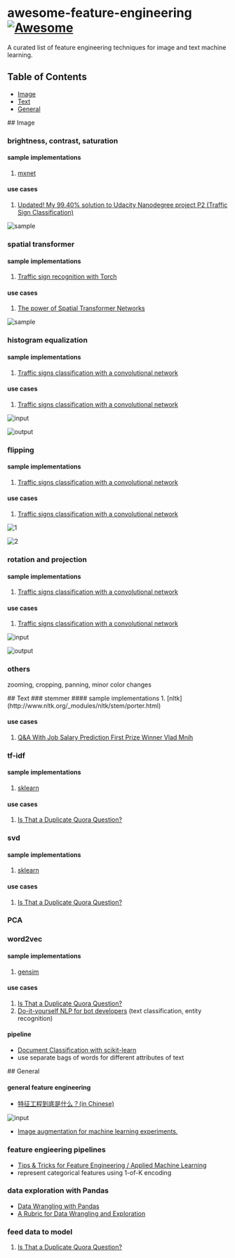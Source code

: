 # awesome-feature-engineering [![Awesome](https://cdn.rawgit.com/sindresorhus/awesome/d7305f38d29fed78fa85652e3a63e154dd8e8829/media/badge.svg)](https://github.com/jtoy/awesome)
A curated list of feature engineering techniques for image and text machine learning.

## Table of Contents

<!-- MarkdownTOC depth=4 -->
- [Image](#image)
- [Text](#text)
- [General](#general)
<!-- /MarkdownTOC -->


<a name="image" />
## Image

### brightness, contrast, saturation
#### sample implementations
1. [mxnet](https://github.com/dmlc/mxnet/blob/master/python/mxnet/image.py)

#### use cases
1. [Updated! My 99.40% solution to Udacity Nanodegree project P2 (Traffic Sign Classification)](https://medium.com/@hengcherkeng/updated-my-99-40-solution-to-udacity-nanodegree-project-p2-traffic-sign-classification-5580ae5bd51f#.4hwecy9m6)

![sample](https://cdn-images-1.medium.com/max/800/1*EKInLXSKRxRqcIUdgtgJHQ.jpeg)

### spatial transformer
#### sample implementations
1. [Traffic sign recognition with Torch](https://github.com/Moodstocks/gtsrb.torch)

#### use cases
1. [The power of Spatial Transformer Networks](http://torch.ch/blog/2015/09/07/spatial_transformers.html)

![sample](https://raw.githubusercontent.com/moodstocks/gtsrb.torch/master/resources/epoch_evolution.gif)

### histogram equalization
#### sample implementations
1. [Traffic signs classification with a convolutional network](http://navoshta.com/traffic-signs-classification/)

#### use cases
1. [Traffic signs classification with a convolutional network](http://navoshta.com/traffic-signs-classification/)

![input](http://navoshta.com/images/posts/traffic-signs-classification/vDGPI83pXTxsYM+yVh7kid5kid5kid5kid5kn8z8jdH5T3JkzzJkzzJkzzJkzzJ71yejLUneZIneZIneZIneZLfY3ky1p7kSZ7kSZ7kSZ7kSX6P5clYe5IneZIneZIneZIn+T2WJ2PtSZ7kSZ7kSZ7kSZ7k91iejLUneZIneZIneZIneZLfY3ky1p7kSZ7kSZ7kSZ7kSX6P5f8DZc6ez8Sy66QAAAAASUVORK5CYII=.png)

![output](http://navoshta.com/images/posts/traffic-signs-classification/fH5+9Nur3T2bA57T7e90qHNf0r6UWfH3rOyxmHv6bZXOns2m73D4XB8iwYd01kLBAKBQCAQCPw3OL7SPBAIBAKBQCDw3RHOWiAQCAQCgcAJRjhrgUAgEAgEAicY4awFAoFAIBAInGCEsxYIBAKBQCBwghHOWiAQCAQCgcAJRjhrgUAgEAgEAicYfwF7KOG348bCvwAAAABJRU5ErkJggg==.png)

### flipping
#### sample implementations
1. [Traffic signs classification with a convolutional network](http://navoshta.com/traffic-signs-classification/)

#### use cases
1. [Traffic signs classification with a convolutional network](http://navoshta.com/traffic-signs-classification/)

![1](http://navoshta.com/images/posts/traffic-signs-classification/aug_flip_h.png)

![2](http://navoshta.com/images/posts/traffic-signs-classification/aug_flip_hv.png)

### rotation and projection
#### sample implementations
1. [Traffic signs classification with a convolutional network](http://navoshta.com/traffic-signs-classification/)

#### use cases
1. [Traffic signs classification with a convolutional network](http://navoshta.com/traffic-signs-classification/)

![input](http://navoshta.com/images/posts/traffic-signs-classification/aug_example_orig_1.png)

![output](http://navoshta.com/images/posts/traffic-signs-classification/aug_example_aug_1.png)

### others
zooming, cropping, panning, minor color changes


<a name="text" />
## Text
### stemmer
#### sample implementations
1. [nltk](http://www.nltk.org/_modules/nltk/stem/porter.html)

#### use cases
1. [Q&A With Job Salary Prediction First Prize Winner Vlad Mnih](http://blog.kaggle.com/2013/05/06/qa-with-job-salary-prediction-first-prize-winner-vlad-mnih/)


### tf-idf
#### sample implementations
1. [sklearn](http://scikit-learn.org/stable/modules/generated/sklearn.feature_extraction.text.TfidfVectorizer.html)

#### use cases
1. [Is That a Duplicate Quora Question?](https://www.linkedin.com/pulse/duplicate-quora-question-abhishek-thakur)

### svd
#### sample implementations
1. [sklearn](http://scikit-learn.org/stable/modules/generated/sklearn.decomposition.TruncatedSVD.html)

#### use cases
1. [Is That a Duplicate Quora Question?](https://www.linkedin.com/pulse/duplicate-quora-question-abhishek-thakur)

### PCA

### word2vec
#### sample implementations
1. [gensim](http://radimrehurek.com/gensim/)

#### use cases
1. [Is That a Duplicate Quora Question?](https://www.linkedin.com/pulse/duplicate-quora-question-abhishek-thakur)
2. [Do-it-yourself NLP for bot developers](https://conversations.golastmile.com/do-it-yourself-nlp-for-bot-developers-2e2da2817f3d#.9yz22bhzp) (text classification, entity recognition)

#### pipeline
* [Document Classification with scikit-learn](http://zacstewart.com/2015/04/28/document-classification-with-scikit-learn.html)
* use separate bags of words for different attributes of text

<a name="general" />
## General

#### general feature engineering

* [特征工程到底是什么？(in Chinese)](https://www.zhihu.com/question/29316149)

![input](https://pic3.zhimg.com/20e4522e6104ad71fc543cc21f402b36_b.png)

* [Image augmentation for machine learning experiments.](https://github.com/aleju/imgaug)

### feature engieering pipelines
* [Tips & Tricks for Feature Engineering / Applied Machine Learning](https://www.slideshare.net/HJvanVeen/feature-engineering-72376750)
* represent categorical features using 1-of-K encoding

### data exploration with Pandas
* [Data Wrangling with Pandas](http://nbviewer.jupyter.org/urls/gist.github.com/fonnesbeck/5850413/raw/3a9406c73365480bc58d5e75bc80f7962243ba17/2.+Data+Wrangling+with+Pandas.ipynb)
* [A Rubric for Data Wrangling and Exploration](http://nbviewer.jupyter.org/github/cs109/content/blob/master/lec_04_wrangling.ipynb)

### feed data to model
1. [Is That a Duplicate Quora Question?](https://www.linkedin.com/pulse/duplicate-quora-question-abhishek-thakur)
